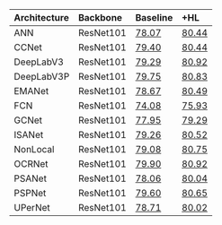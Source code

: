 | Architecture   | Backbone   | Baseline                              | +HL                               |
|:---------------|:-----------|:--------------------------------------|:----------------------------------|
| ANN            | ResNet101  | [78.07](ANN/baseline.log.json)        | [80.44](ANN/ours.log.json)        |
| CCNet          | ResNet101  | [79.40](CCNet/baseline.log.json)      | [80.44](CCNet/ours.log.json)      |
| DeepLabV3      | ResNet101  | [79.29](DeepLabV3/baseline.log.json)  | [80.92](DeepLabV3/ours.log.json)  |
| DeepLabV3P     | ResNet101  | [79.75](DeepLabV3P/baseline.log.json) | [80.83](DeepLabV3P/ours.log.json) |
| EMANet         | ResNet101  | [78.67](EMANet/baseline.log.json)     | [80.49](EMANet/ours.log.json)     |
| FCN            | ResNet101  | [74.08](FCN/baseline.log.json)        | [75.93](FCN/ours.log.json)        |
| GCNet          | ResNet101  | [77.95](GCNet/baseline.log.json)      | [79.29](GCNet/ours.log.json)      |
| ISANet         | ResNet101  | [79.26](ISANet/baseline.log.json)     | [80.52](ISANet/ours.log.json)     |
| NonLocal       | ResNet101  | [79.08](NonLocal/baseline.log.json)   | [80.75](NonLocal/ours.log.json)   |
| OCRNet         | ResNet101  | [79.90](OCRNet/baseline.log.json)     | [80.92](OCRNet/ours.log.json)     |
| PSANet         | ResNet101  | [78.06](PSANet/baseline.log.json)     | [80.04](PSANet/ours.log.json)     |
| PSPNet         | ResNet101  | [79.60](PSPNet/baseline.log.json)     | [80.65](PSPNet/ours.log.json)     |
| UPerNet        | ResNet101  | [78.71](UPerNet/baseline.log.json)    | [80.02](UPerNet/ours.log.json)    |
